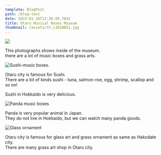 ```yaml
---
template: BlogPost
path: /blog-test
date: 2023-01-26T12:26:59.703Z
title: Otaru Musical Boxes Museum
thumbnail: /assets/th_L1010851.jpg
---
```

![](/assets/th_L1010798.jpg)

T﻿his photographs shows inside of the museum.\
t﻿here are a lot of music boxes and grass arts.

![](/assets/th_L1010799.jpg "Sushi-music boxes.")

O﻿taru city is famous for Sushi.\
T﻿here are a lot of kinds sushi - tuna, salmon-roe, egg, shrimp, scallop and so on!

S﻿ushi in Hokkaido is very delicious.

![](/assets/th_L1010810.jpg "Panda music boxes")

P﻿anda is very popular animal in Japan.\
T﻿hey do not live in Hokkaido, but we can watch many panda goods.

![](/assets/th_L1010848.jpg "Glass ornament")

O﻿taru city is famous for glass art and grass ornament as same as Hakodate city.\
T﻿here are many grass art shop in Otaru city.
